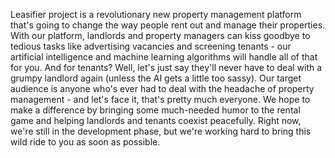 Leasifier project is a revolutionary new property management platform that's going to change the way people rent out and manage their properties. With our platform, landlords and property managers can kiss goodbye to tedious tasks like advertising vacancies and screening tenants - our artificial intelligence and machine learning algorithms will handle all of that for you. And for tenants? Well, let's just say they'll never have to deal with a grumpy landlord again (unless the AI gets a little too sassy). Our target audience is anyone who's ever had to deal with the headache of property management - and let's face it, that's pretty much everyone. We hope to make a difference by bringing some much-needed humor to the rental game and helping landlords and tenants coexist peacefully. Right now, we're still in the development phase, but we're working hard to bring this wild ride to you as soon as possible.   
